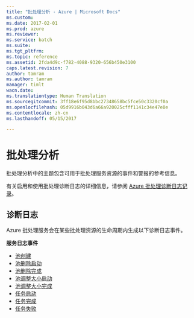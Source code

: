 ```yaml
---
title: "批处理分析 - Azure | Microsoft Docs"
ms.custom: 
ms.date: 2017-02-01
ms.prod: azure
ms.reviewer: 
ms.service: batch
ms.suite: 
ms.tgt_pltfrm: 
ms.topic: reference
ms.assetid: 2fda4d9c-f782-4088-9320-656b450e3100
caps.latest.revision: 7
author: tamram
ms.author: tamram
manager: timlt
wacn.date: 
ms.translationtype: Human Translation
ms.sourcegitcommit: 3ff18e6f95d8bbc27348658bc5fce50c3320cf0a
ms.openlocfilehash: 05d9916b043d6a66a920025cfff1141c34e47e0e
ms.contentlocale: zh-cn
ms.lasthandoff: 05/15/2017

---
```

# <a name="batch-analytics"></a>批处理分析
批处理分析中的主题包含可用于批处理服务资源的事件和警报的参考信息。

有关启用和使用批处理诊断日志的详细信息，请参阅 [Azure 批处理诊断日志记录](/documentation/articles/batch-diagnostics/)。

## <a name="diagnostic-logs"></a>诊断日志

Azure 批处理服务会在某些批处理资源的生命周期内生成以下诊断日志事件。

**服务日志事件**
- [池创建](batch-pool-create-event.md)
- [池删除启动](batch-pool-delete-start-event.md)
- [池删除完成](batch-pool-delete-complete-event.md)
- [池调整大小启动](batch-pool-resize-start-event.md)
- [池调整大小完成](batch-pool-resize-complete-event.md)
- [任务启动](batch-task-start-event.md)
- [任务完成](batch-task-complete-event.md)
- [任务失败](batch-task-fail-event.md)


